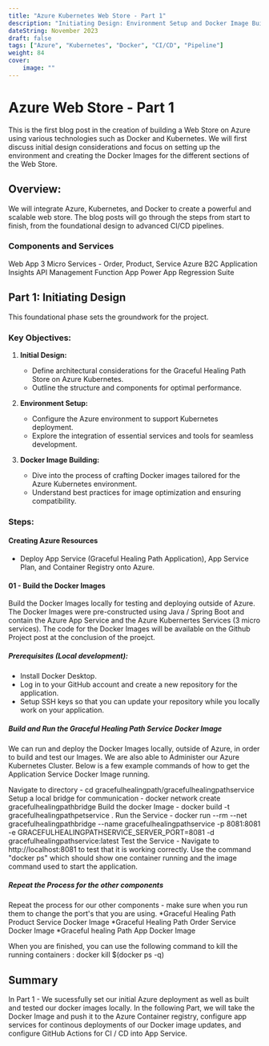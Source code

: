```yaml
---
title: "Azure Kubernetes Web Store - Part 1"
description: "Initiating Design: Environment Setup and Docker Image Building"
dateString: November 2023
draft: false
tags: ["Azure", "Kubernetes", "Docker", "CI/CD", "Pipeline"]
weight: 84
cover:
    image: ""
---
```


# Azure Web Store - Part 1

This is the first blog post in the creation of building a Web Store on Azure using various technologies such as Docker and Kubernetes. We will first discuss initial design considerations and focus on setting up the environment and creating the Docker Images for the different sections of the Web Store.

## Overview:

We will integrate Azure, Kubernetes, and Docker to create a powerful and scalable web store. The blog posts will go through the steps from start to finish, from the foundational design to advanced CI/CD pipelines.

### Components and Services
 Web App
 3 Micro Services - Order, Product, Service
 Azure B2C
 Application Insights
 API Management
 Function App
 Power App
 Regression Suite

## Part 1: Initiating Design

This foundational phase sets the groundwork for the project.

### Key Objectives:

1. **Initial Design:**
   - Define architectural considerations for the Graceful Healing Path Store on Azure Kubernetes.
   - Outline the structure and components for optimal performance.

2. **Environment Setup:**
   - Configure the Azure environment to support Kubernetes deployment.
   - Explore the integration of essential services and tools for seamless development.

3. **Docker Image Building:**
   - Dive into the process of crafting Docker images tailored for the Azure Kubernetes environment.
   - Understand best practices for image optimization and ensuring compatibility.

### Steps:

#### Creating Azure Resources

- Deploy App Service (Graceful Healing Path Application), App Service Plan, and Container Registry onto Azure.

#### 01 - Build the Docker Images

Build the Docker Images locally for testing and deploying outside of Azure.
The Docker Images were pre-constructed using Java / Spring Boot and contain the Azure App Service and the Azure Kubernertes Services (3 micro services).
The code for the Docker Images will be available on the Github Project post at the conclusion of the proejct.

##### Prerequisites (Local development):

- Install Docker Desktop.
- Log in to your GitHub account and create a new repository for the application.
- Setup SSH keys so that you can update your repository while you locally work on your application.

##### Build and Run the Graceful Healing Path Service Docker Image

We can run and deploy the Docker Images locally, outside of Azure, in order to build and test our Images. We are also able to Administer our Azure Kubernetes Cluster. Below is a few example commands of how to get the Application Service Docker Image running.

Navigate to directory - cd gracefulhealingpath/gracefulhealingpathservice
Setup a local bridge for communication - docker network create gracefulhealingpathbridge
Build the docker Image - docker build -t gracefulhealingpathpetservice .
Run the Service - docker run --rm --net gracefulhealingpathbridge --name gracefulhealingpathservice -p 8081:8081 -e GRACEFULHEALINGPATHSERVICE_SERVER_PORT=8081 -d gracefulhealingpathservice:latest
Test the Service - Navigate to http://localhost:8081 to test that it is working correctly.
Use the command "docker ps" which should show one container running and the image command used to start the application.

##### Repeat the Process for the other components
Repeat the process for our other components - make sure when you run them to change the port's that you are using.
    *Graceful Healing Path Product Service Docker Image
    *Graceful Healing Path Order Service Docker Image
    *Graceful healing Path App Docker Image

When you are finished, you can use the following command to kill the running containers : 
docker kill $(docker ps -q)


## Summary

In Part 1 - We sucessfully set our initial Azure deployment as well as built and tested our docker images locally. In the following Part, we will take the Docker Image and push it to the Azure Container registry, configure app services for continous deployments of our Docker image updates, and configure GitHub Actions for CI / CD into App Service.